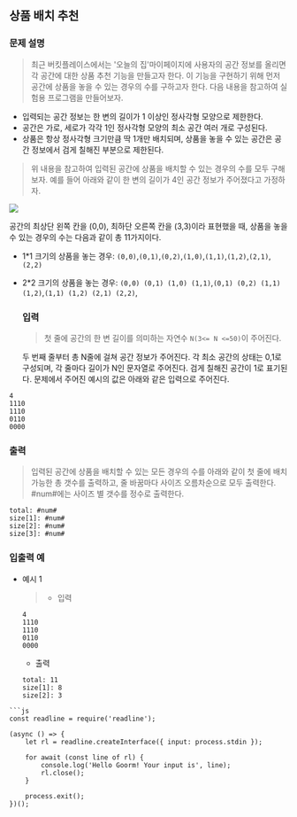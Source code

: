
## 상품 배치 추천

### 문제 설명
  > 최근 버킷플레이스에서는 '오늘의 집'마이페이지에 사용자의 공간 정보를 올리면 각 공간에 대한 상품 추천 기능을 만들고자 한다.
  이 기능을 구현하기 위해 먼저 공간에 상품을 놓을 수 있는 경우의 수를 구하고자 한다. 다음 내용을 참고하여 실험용 프로그램을 만들어보자.
  >
  - 입력되는 공간 정보는 한 변의 길이가 1 이상인 정사각형 모양으로 제한한다.
  - 공간은 가로, 세로가 각각 1인 정사각형 모양의 최소 공간 여러 개로 구성된다.
  - 상품은 항상 정사각형 크기만큼 딱 1개만 배치되며, 상품을 놓을 수 있는 공간은 공간 정보에서 검게 칠해진 부분으로 제한된다.
  >위 내용을 참고하여 입력된 공간에 상품을 배치할 수 있는 경우의 수를 모두 구해보자.
  예를 들어 아래와 같이 한 변의 길이가 4인 공간 정보가 주어졌다고 가정하자.
>
![](https://images.velog.io/images/unow30/post/cab38909-fc00-46ec-9b61-e6d028252e4c/image.png)
>
공간의 최상단 왼쪽 칸을 (0,0), 최하단 오른쪽 칸을 (3,3)이라 표현했을 때, 상품을 놓을 수 있는 경우의 수는 다음과 같이 총 11가지이다.
- 1*1 크기의 상품을 놓는 경우: `(0,0)`,`(0,1)`,`(0,2)`,`(1,0)`,`(1,1)`,`(1,2)`,`(2,1)`,`(2,2)`
- 2*2 크기의 상품을 놓는 경우: `(0,0) (0,1) (1,0) (1,1)`,`(0,1) (0,2) (1,1) (1,2)`,`(1,1) (1,2) (2,1) (2,2)`,

  ### 입력
  > 첫 줄에 공간의 한 변 길이를 의미하는 자연수 `N(3<= N <=50)`이 주어진다.
  >
  두 번째 줄부터 총 N줄에 걸쳐 공간 정보가 주어진다. 각 최소 공간의 상태는 0,1로 구성되며, 각 줄마다 길이가 N인 문자열로 주어진다. 검게 칠해진 공간이 1로 표기된다.
  문제에서 주어진 예시의 값은 아래와 같은 입력으로 주어진다.
```
4
1110
1110
0110
0000
```

  ### 출력
  > 입력된 공간에 상품을 배치할 수 있는 모든 경우의 수를 아래와 같이 첫 줄에 배치 가능한 총 갯수를 출력하고, 줄 바꿈마다 사이즈 오름차순으로 모두 출력한다. #num#에는 사이즈 별 갯수를 정수로 출력한다.
  ```
  total: #num#
  size[1]: #num#
  size[2]: #num#
  size[3]: #num#
  ```
  
  ### 입출력 예
- 예시 1 
  >- 입력
  ```
  4
  1110
  1110
  0110
  0000
  ```
  - 출력
  ```
  total: 11
  size[1]: 8
  size[2]: 3
```
```js
const readline = require('readline');

(async () => {
	let rl = readline.createInterface({ input: process.stdin });
	
	for await (const line of rl) {
		console.log('Hello Goorm! Your input is', line);
		rl.close();
	}
	
	process.exit();
})();

```